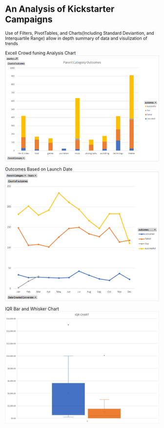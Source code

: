 # An Analysis of Kickstarter Campaigns
Use of Filters, PivotTables, and Charts(Including Standard Deviantion, and Interquartile Range)
allow in depth summary of data and visulization of trends


Excell Crowd funing Analysis Chart
![Excell Crowd funing Analysis Chart.png](Excell%20Crowd%20funing%20Analysis%20Chart.png)


Outcomes Based on Launch Date
![Outcomes Based on Launch Date.png](Outcomes%20Based%20on%20Launch%20Date.png)


IQR Bar and Whisker Chart
![IQR Bar and Whisker Chart.png](IQR%20Bar%20and%20Whisker%20Chart.png)
